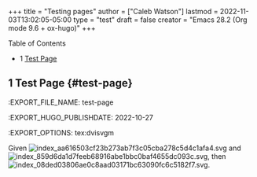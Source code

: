 +++
title = "Testing pages"
author = ["Caleb Watson"]
lastmod = 2022-11-03T13:02:05-05:00
type = "test"
draft = false
creator = "Emacs 28.2 (Org mode 9.6 + ox-hugo)"
+++

<div class="ox-hugo-toc toc has-section-numbers">

<div class="heading">Table of Contents</div>

- <span class="section-num">1</span> [Test Page](#test-page)

</div>
<!--endtoc-->


## <span class="section-num">1</span> Test Page {#test-page}

:EXPORT_FILE_NAME: test-page <br/>

:EXPORT_HUGO_PUBLISHDATE: 2022-10-27 <br/>

:EXPORT_OPTIONS: tex:dvisvgm <br/>

Given <img src="/ltximg/index_aa616503cf23b273ab7f3c05cba278c5d4c1afa4.svg" alt="index_aa616503cf23b273ab7f3c05cba278c5d4c1afa4.svg" class="org-svg" /> and <img src="/ltximg/index_859d6da1d7feeb68916abe1bbc0baf4655dc093c.svg" alt="index_859d6da1d7feeb68916abe1bbc0baf4655dc093c.svg" class="org-svg" />, then <img src="/ltximg/index_08ded03806ae0c8aad03171bc63090fc6c5182f7.svg" alt="index_08ded03806ae0c8aad03171bc63090fc6c5182f7.svg" class="org-svg" />. <br/>
